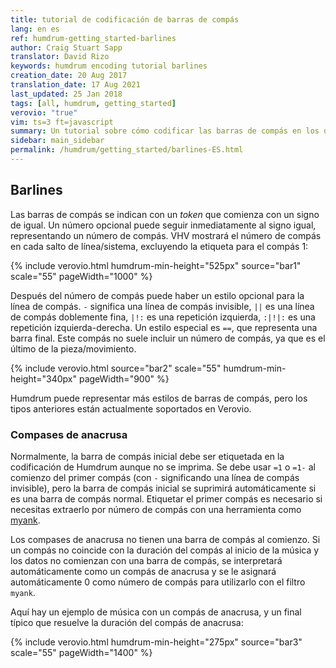 ```yaml
---
title: tutorial de codificación de barras de compás
lang: en es
ref: humdrum-getting_started-barlines
author: Craig Stuart Sapp
translator: David Rizo
keywords: humdrum encoding tutorial barlines
creation_date: 20 Aug 2017
translation_date: 17 Aug 2021
last_updated: 25 Jan 2018
tags: [all, humdrum, getting_started]
verovio: "true"
vim: ts=3 ft=javascript
summary: Un tutorial sobre cómo codificar las barras de compás en los datos de **kern.
sidebar: main_sidebar
permalink: /humdrum/getting_started/barlines-ES.html
---
```


<!--{% include humdrum/barlines.txt %}-->

## Barlines ##

Las barras de compás se indican con un *token* que comienza con un signo de igual.  Un número opcional puede seguir inmediatamente al signo igual, representando un número de compás. VHV mostrará el número de compás en cada salto de línea/sistema, excluyendo la etiqueta para 
el compás&nbsp;1:

{% include verovio.html
	humdrum-min-height="525px"
	source="bar1"
	scale="55"
	pageWidth="1000"
%}
<script type="application/x-humdrum" id="bar1">
**kern
*clefG2
=1
1c
=2
1d
=3
1e
=4
1f
=5
1g
=6
1a
=7
1b
=8
1cc
=9
1dd
=10
1ee
=11
1ff
=12
1gg
=
*-
</script>


Después del número de compás puede haber un estilo opcional para la línea de compás. `-` significa una línea de compás invisible, `||` es una línea de compás doblemente fina, `|!:` es una repetición izquierda, `:|!|:` es una repetición izquierda-derecha.  Un estilo especial es `==`, que representa una barra final.  Este compás no suele incluir un número de compás, ya que es el último de la pieza/movimiento.

{% include verovio.html
	source="bar2"
	scale="55"
	humdrum-min-height="340px"
	pageWidth="900"
%}
<script type="application/x-humdrum" id="bar2">
**kern
*clefG2
=1
1c
=2-
1d
=3||
1e
=4
1f
=5!|:
1g
=6:|!|:
1a
=7:|!
1b
==
*-
</script>


Humdrum puede representar más estilos de barras de compás, pero los tipos anteriores están actualmente soportados en Verovio.


### Compases de anacrusa ###

Normalmente, la barra de compás inicial debe ser etiquetada en la codificación de Humdrum aunque no se imprima.  Se debe usar `=1` o `=1-` al comienzo del primer compás (con `-` significando una línea de compás invisible), pero la barra de compás inicial se suprimirá automáticamente si es una barra de compás normal.  Etiquetar el primer compás es necesario si necesitas extraerlo por número de compás con una herramienta como [myank](/filtro/myank).

Los compases de anacrusa no tienen una barra de compás al comienzo.  Si un compás no coincide con la duración del compás al inicio de la música y los datos no comienzan con una barra de compás, se interpretará automáticamente como un compás de anacrusa y se le asignará automáticamente 0 como número de compás para utilizarlo con el filtro `myank`.

Aquí hay un ejemplo de música con un compás de anacrusa, y un final típico que resuelve la duración del compás de anacrusa:

{% include verovio.html
	humdrum-min-height="275px"
	source="bar3"
	scale="55"
	pageWidth="1400"
%}
<script type="application/x-humdrum" id="bar3">
**kern
*clefG2
4G
=1
4c
4c
4c
4e
=2
4g
4e
4e
==
*-
</script>

